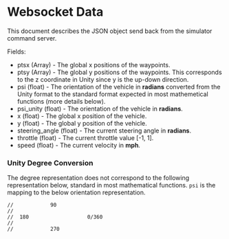 # Websocket Data

This document describes the JSON object send back from the simulator command server.

Fields:

* ptsx (Array<float>) - The global x positions of the waypoints.
* ptsy (Array<float>) - The global y positions of the waypoints. This corresponds to the z coordinate in Unity
since y is the up-down direction.
* psi (float) - The orientation of the vehicle in **radians** converted from the Unity format to the standard format expected in most mathemetical functions (more details below).
* psi_unity (float) - The orientation of the vehicle in **radians**.
* x (float) - The global x position of the vehicle.
* y (float) - The global y position of the vehicle.
* steering_angle (float) - The current steering angle in **radians**.
* throttle (float) - The current throttle value [-1, 1].
* speed (float) - The current velocity in **mph**.


### Unity Degree Conversion

The degree representation does not correspond to the following representation below, standard in most mathematical functions. `psi` is the mapping to the below orientation representation.

```
//            90
//
//  180                   0/360
//
//            270
```
